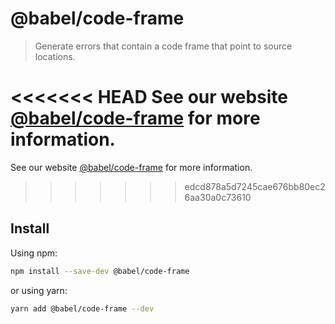 # @babel/code-frame

> Generate errors that contain a code frame that point to source locations.

<<<<<<< HEAD
See our website [@babel/code-frame](https://babeljs.io/docs/en/babel-code-frame) for more information.
=======
See our website [@babel/code-frame](https://babeljs.io/docs/babel-code-frame) for more information.
>>>>>>> edcd878a5d7245cae676bb80ec26aa30a0c73610

## Install

Using npm:

```sh
npm install --save-dev @babel/code-frame
```

or using yarn:

```sh
yarn add @babel/code-frame --dev
```
